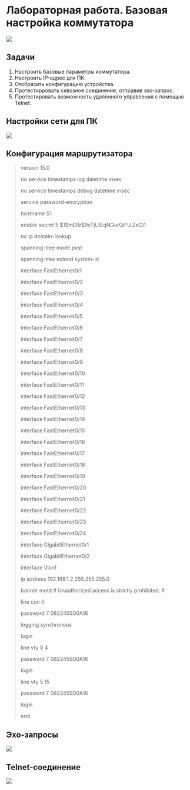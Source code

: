 <h1> Лабораторная работа. Базовая настройка коммутатора </h1> 
<img src=https://github.com/Avasekho/otus-networks-basic/blob/main/labs/lab00/topology.png/>

<h2> Задачи </h2>

<ol>
  <li> Настроить базовые параметры коммутатора. </li>
  <li> Настроить IP-адрес для ПК. </li>
  <li> Отобразить конфигурацию устройства. </li>
  <li> Протестирровать сквозное соединение, отправив эхо-запрос. </li>
  <li> Протестировать возможность удаленного управления с помощью Telnet. </li>
</ol>

<h2> Настройки сети для ПК </h2>
<img src=https://github.com/Avasekho/otus-networks-basic/blob/main/labs/lab00/pc%20config.png/>

<h2> Конфигурация маршрутизатора </h2>

<blockquote>
<p> version 15.0 </p>
<p> no service timestamps log datetime msec </p>
<p> no service timestamps debug datetime msec </p>
<p> service password-encryption </p>
<p> hostname S1 </p>
<p> enable secret 5 $1$mERr$9cTjUIEqNGurQiFU.ZeCi1 </p>
<p> no ip domain-lookup </p>
<p> spanning-tree mode pvst </p>
<p> spanning-tree extend system-id </p>
<p> interface FastEthernet0/1 </p>
<p> interface FastEthernet0/2 </p>
<p> interface FastEthernet0/3 </p>
<p> interface FastEthernet0/4 </p>
<p> interface FastEthernet0/5 </p>
<p> interface FastEthernet0/6 </p>
<p> interface FastEthernet0/7 </p>
<p> interface FastEthernet0/8 </p>
<p> interface FastEthernet0/9 </p>
<p> interface FastEthernet0/10 </p>
<p> interface FastEthernet0/11 </p>
<p> interface FastEthernet0/12 </p>
<p> interface FastEthernet0/13 </p>
<p> interface FastEthernet0/14 </p>
<p> interface FastEthernet0/15 </p>
<p> interface FastEthernet0/16 </p>
<p> interface FastEthernet0/17 </p>
<p> interface FastEthernet0/18 </p>
<p> interface FastEthernet0/19 </p>
<p> interface FastEthernet0/20 </p>
<p> interface FastEthernet0/21 </p>
<p> interface FastEthernet0/22 </p>
<p> interface FastEthernet0/23 </p>
<p> interface FastEthernet0/24 </p>
<p> interface GigabitEthernet0/1 </p>
<p> interface GigabitEthernet0/2 </p>
<p> interface Vlan1 </p>
<p>  ip address 192.168.1.2 255.255.255.0 </p>
<p> banner motd # Unauthorized access is strictly prohibited. # </p>
<p> line con 0 </p>
<p>  password 7 0822455D0A16 </p>
<p>  logging synchronous </p>
<p>  login </p>
<p> line vty 0 4 </p>
<p>  password 7 0822455D0A16 </p>
<p>  login </p>
<p> line vty 5 15 </p>
<p>  password 7 0822455D0A16 </p>
<p>  login </p>
<p> end </p>
</blockquote>

<h2> Эхо-запросы </h2>
<img src=https://github.com/Avasekho/otus-networks-basic/blob/main/labs/lab00/ping.png/>

<h2> Telnet-соединение </h2>
<img src=https://github.com/Avasekho/otus-networks-basic/blob/main/labs/lab00/telnet.png/>

